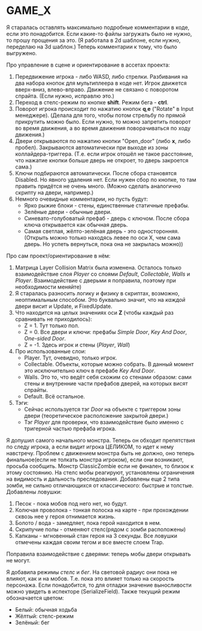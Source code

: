 # GAME_X

Я старалась оставлять максимально подробные комментарии в коде, если это понадобится.
Если какие-то файлы загружать было не нужно, то прошу прощения за это. (Я работала в 2d шаблоне, если нужно, переделаю на 3d шаблон.)
Теперь комментарии к тому, что было выгружено.

Про управление в сцене и ориентирование в ассетах проекта:
1. Передвижение игрока - либо WASD, либо стрелки. Разбивания на два набора кнопок для мультиплеера в коде нет. Игрок движется вверх-вниз, влево-вправо. Движение не связано с поворотом спрайта. (Если нужно, исправлю это.)
2. Переход в стелс-режим по кнопке **shift**. Режим бега - **ctrl**.
3. Поворот игрока происходит по нажатию кнопок **q**,**e** ("Rotate" в Input менеджере). (Делала для того, чтобы потом стрельбу по прямой прикрутить можно было. Если нужно, то можно запретить поворот во время движения, а во время движения поворачиваться по ходу движения.)
4. Двери открываются по нажатию кнопки "Open_door" (либо **x**, либо пробел). Закрываются автоматически при выходе из зоны коллайдера-триггера. (Т.е. если игрок отошёл не такое расстояние, что нажатие кнопки больше дверь не откроет, то дверь закроется сама.)
5. Ключи подбираются автоматически. После сбора становятся Disabled. Но явного удаления нет. Если нужен сбор по кнопке, то там править придётся не очень много. (Можно сделать аналогично скрипту на двери, например.)
6. Немного очевидные комментарии, но пусть будут:
    - Ярко рыжие блоки - стены, единственные статичные префабы.
    - Зелёные двери - обычные двери.
    - Синевато-голубоватый префаб - дверь с ключом. После сбора ключа открывается как обычная дверь.
    - Самая светлая, жёлто-зелёная дверь - это односторонняя. (Открыть можно только находясь левее по оси X, чем сама дверь. Но успеть вернуться, пока она не закрылась можно))

Про сам проект/ориентирование в нём:
1. Матрица Layer Collision Matrix была изменена. Осталось только взаимодействие слоя *Player* со слоями *Default*, *Collectable*, *Walls* и *Player*. Взаимодействие с дверьми я поправила, поэтому при необходимости меняйте)
2. Я старалась разносить логику и физику в скриптах, возможно, неоптимальным способом. Это буквально значит, что на *каждой* двери висит и Update, и FixedUpdate.
3. Что находится на целых значениях оси **Z** (чтобы каждый раз сравнивать не приходилось):
    - Z = 1. Тут только пол.
    - Z = 0. Все двери и ключи: префабы *Simple Door*, *Key And Door*, *One-sided Door*.
    - Z = -1. Здесь игрок и стены (*Player*, *Wall*)
4. Про использованные слои:
    - Player. Тут, очевидно, только игрок.
    - Collectable. Объекты, которые можно собрать. В данный момент это исключительно ключ в префабе *Key And Door*.
    - Walls. Это то, что ведёт себя схожим со стенами образом: сами стены и внутренние части префабов дверей, на которых висят спрайты.
    - Default. Всё остальное.
5. Тэги:
    - Сейчас используется тэг *Door* на объекте с триггером зоны двери (теоретическое расположение закрытой двери.)
    - Тэг *Player* для проверки, что взаимодействие было именно с тригерной частью префаба игрока.

Я допушил самого начального монстра. Теперь он обходит препятствия по следу игрока, а если видит игрока ЦЕЛИКОМ, то идет к нему навстречу. Проблем с движением монстра быть не должно, оно теперь финальное(если не толкать монстра игроком), если они возникают, просьба сообщить. Монстр ClassicZombie если не финален, то близок к этому состоянию. На стелс мобы реагируют, установлены ограничения на видимость и дальность преследования. Добавлены еще 2 типа зомби, не сильно отличающихся от классического: быстрые и толстые. Добавлены ловушки:
1) Песок - пока мобов под него нет, но будут.
2) Колючая проволока - тонкая полоска на карте - при прохождении сквозь нее у героя отнимается жизнь. 
3) Болото / вода - замедляет, пока герой находится в нем. 
4) Скрипучие полы - отменяют стелс(рядом с зомби расположены)
5) Капканы - мгновенный стан героя на 3 секунды.
   Все ловушки отмечены каждая своим тегом и все вместе слоем Trap.

Поправила взаимодействие с дверями: теперь мобы двери открывать не могут.

Я добавила режимы *стелс* и *бег*. На световой радиус они пока не влияют, как и на мобов. Т.е. пока это влияет только на скорость персонажа.
Если понадобится, то для отладки значение выносливости можно увидеть в испекторе (SerializeField). Также текущий режим обозначается цветом:
- Белый: обычная ходьба
- Жёлтый: стелс-режим
- Зелёный: бег
